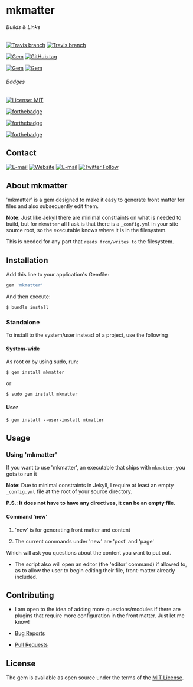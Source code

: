 # mkmatter

###### Builds & Links
[![Travis branch](https://img.shields.io/travis/IotaSpencer/mkmatter/dev.svg?style=for-the-badge)](https://travis-ci.org/IotaSpencer/mkmatter)
[![Travis branch](https://img.shields.io/travis/IotaSpencer/mkmatter/master.svg?style=for-the-badge)](https://travis-ci.org/IotaSpencer/mkmatter)

[![Gem](https://img.shields.io/gem/v/mkmatter.svg?style=for-the-badge)](https://rubygems.org/gems/mkmatter)
[![GitHub tag](https://img.shields.io/github/tag/IotaSpencer/mkmatter.svg?style=for-the-badge)](https://github.com/IotaSpencer/mkmatter/tree/v3.0.27)


[![Gem](https://img.shields.io/gem/dt/mkmatter.svg?style=for-the-badge)](https://rubygems.org/gems/mkmatter)
[![Gem](https://img.shields.io/gem/dtv/mkmatter.svg?style=for-the-badge)](https://rubygems.org/gems/mkmatter)


###### Badges

[![License: MIT](https://img.shields.io/badge/License-MIT-yellow.svg?style=for-the-badge)](https://opensource.org/licenses/MIT)

[![forthebadge](https://forthebadge.com/images/badges/uses-badges.svg)](https://forthebadge.com)

[![forthebadge](https://forthebadge.com/images/badges/built-with-love.svg)](https://forthebadge.com)

[![forthebadge](https://forthebadge.com/images/badges/uses-git.svg)](https://forthebadge.com)



## Contact

[![E-mail](https://img.shields.io/badge/Email-Me-green.svg?style=for-the-badge)](mailto:me@iotaspencer.me)
[![Website](https://img.shields.io/website-up-down-green-red/https/iotaspencer.me.svg?label=My%20Site%20-%20IotaSpencer%2Eme&style=for-the-badge)](https://iotaspencer.me)
[![E-mail](https://img.shields.io/badge/mkmatter%20on%20IotaSpencer%2eme-Project-green.svg?style=for-the-badge)](https://iotaspencer.me/projects/mkmatter)
[![Twitter Follow](https://img.shields.io/twitter/follow/IotaEcode.svg?label=Follow%20Me%20on%20Twitter&style=for-the-badge)](https://twitter.com/IotaEcode)

## About mkmatter

'mkmatter' is a gem designed to make it easy to generate front matter for files and also subsequently edit them.

**Note**: Just like Jekyll there are minimal constraints on what is needed to build, but for `mkmatter` all I ask is that there is a `_config.yml` in your site source root, so the executable knows where it is in the filesystem.

This is needed for any part that `reads from/writes to` the filesystem.

## Installation

Add this line to your application's Gemfile:

```ruby
gem 'mkmatter'
```

And then execute:

    $ bundle install

### Standalone

To install to the system/user instead of a project, use the following

#### System-wide
As root or by using sudo, run:

```$ gem install mkmatter```

or

```$ sudo gem install mkmatter```

#### User

```$ gem install --user-install mkmatter```

## Usage

### Using 'mkmatter'

If you want to use 'mkmatter', an executable that ships with `mkmatter`, you gots to run it

**Note**: Due to minimal constraints in Jekyll, I require at least an empty `_config.yml` file at the root of your source directory. 

**P.S.**: **It does not have to have any directives, it can be an empty file.**

#### Command 'new'

 1. 'new' is for generating front matter and content
 
 1. The current commands under 'new' are 'post' and 'page'
 
Which will ask you questions about the content you want to put out. 
* The script also will open an editor (the 'editor' command) if allowed to, as to allow the user to begin editing their file, front-matter already included.

## Contributing

* I am open to the idea of adding more questions/modules if there are plugins that require more configuration in the front matter. Just let me know!

* [Bug Reports](https://github.com/IotaSpencer/mkmatter/issues)
* [Pull Requests](https://github.com/IotaSpencer/mkmatter/pulls)

<!--
**Tutorial**: [mkmatter Tutorial on IotaSpencer.me](https://iotaspencer.me/2018-02-XX-mkmatter-tutorial)
-->

## License

The gem is available as open source under the terms of the [MIT License](https://opensource.org/licenses/MIT).
